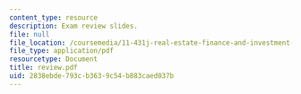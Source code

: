 ```yaml
---
content_type: resource
description: Exam review slides.
file: null
file_location: /coursemedia/11-431j-real-estate-finance-and-investment-fall-2006/2838ebde793cb3639c54b883caed037b_review.pdf
file_type: application/pdf
resourcetype: Document
title: review.pdf
uid: 2838ebde-793c-b363-9c54-b883caed037b
---
```

